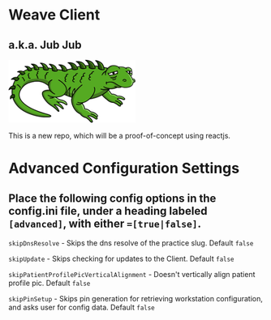 Weave Client
============
## a.k.a. Jub Jub
![Jub Jub!](assets/jub-jub.png)

This is a new repo, which will be a proof-of-concept using reactjs.

# Advanced Configuration Settings

## Place the following config options in the config.ini file, under a heading labeled `[advanced]`, with either `=[true|false]`.
  `skipDnsResolve` - Skips the dns resolve of the practice slug. Default `false`

  `skipUpdate` - Skips checking for updates to the Client. Default `false`

  `skipPatientProfilePicVerticalAlignment` - Doesn't vertically align patient profile pic. Default `false`

  `skipPinSetup` - Skips pin generation for retrieving workstation configuration, and asks user for config data. Default `false`


